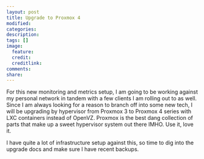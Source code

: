 ```yaml
---
layout: post
title: Upgrade to Proxmox 4
modified:
categories: 
description:
tags: []
image:
  feature:
  credit:
  creditlink:
comments:
share:
---
```


For this new monitoring and metrics setup, I am going to be working against my personal network in tandem with a few clients I am rolling out to as well.
Since I am always looking for a reason to branch off into some new tech, I will be upgrading by hypervisor from Proxmox 3 to Proxmox 4 series with LXC containers instead of OpenVZ.
Proxmox is the best dang collection of parts that make up a sweet hypervisor system out there IMHO.  Use it, love it.

I have quite a lot of infrastructure setup against this, so time to dig into the upgrade docs and make sure I have recent backups.


